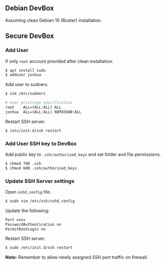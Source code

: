 ## Debian DevBox

Assuming clean Debian 10 (Buster) installation.

## Secure DevBox

### Add User

If only `root` account provided after clean installation.

```bash
$ apt install sudo
$ adduser joshua
```

Add user to sudoers.

```bash
$ vim /etc/sudoers
```
```bash
# User privilege specification
root    ALL=(ALL:ALL) ALL
joshua  ALL=(ALL:ALL) NOPASSWD:ALL
```

Restart SSH server.

```bash
$ /etc/init.d/ssh restart
```

###  Add User SSH key to DevBox

Add public key to `.ssh/authorized_keys` and set folder and file permissions.

```bash
$ chmod 700 .ssh
$ chmod 600 .ssh/authorized_keys
```

### Update SSH Server settings

Open `sshd_config` file.

```bash
$ sudo vim /etc/ssh/sshd_config
```

Update the following:

```bash
Port xxxx
PasswordAuthentication no
PermitRootLogin no
```

Restart SSH server.

```bash
$ sudo /etc/init.d/ssh restart
```

**Note:** Remember to allow newly assigned SSH port traffic on firewall.